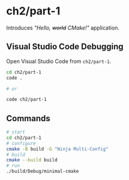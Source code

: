 # ch2/part-1

Introduces _"Hello, ~~world~~ CMake!"_ application.

## Visual Studio Code Debugging

Open Visual Studio Code from `ch2/part-1`.

```bash
cd ch2/part-1
code .

# or

code ch2/part-1
```

## Commands

```bash
# start
cd ch2/part-1
# configure
cmake -B build -G "Ninja Multi-Config"
# build
cmake --build build
# run
./build/Debug/minimal-cmake
```
